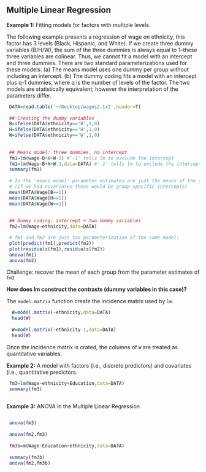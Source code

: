 ## Multiple Linear Regression

**Example 1:** Fitting models for factors with multiple levels.

The following example presents a regression of wage on ethnicity, this factor has 3 levels (Black, Hispanic, and White). 
If we create three dummy variables (B/H/W), the sum  of the three dummies is always equal to 1–these three variables are colinear. Thus, we cannot fit a model with an intercept and three dummies. There are two standard parameterizations used for these models: (a) The means model uses one dummy per group without including an intercept. (b) The dummy coding fits a model with an intercept plus q-1 dummies, where q is the number of levels of the factor. The two models are statistically equivalent; however the interpretation of the parameters differ.

```r
 DATA=read.table('~/Desktop/wages2.txt',header=T)
 
 ## Creating the dummy variables
 B=ifelse(DATA$ethnicity=='B',1,0)
 H=ifelse(DATA$ethnicity=='H',1,0)
 W=ifelse(DATA$ethnicity=='W',1,0)
 
 
 ## Means model: three dummies, no intercept
 fm1=lm(wage~B+H+W-1) #'-1' tells lm to exclude the intercept
 fm1=lm(Wage~B+H+W-1,data=DATA) #'-1' tells lm to exclude the intercept
 summary(fm1)
 
 # In the 'means model' parameter estimates are just the means of the group 
 # (if we had covariates these would be group-specific intercepts)
 mean(DATA$Wage[B==1])
 mean(DATA$Wage[H==1])
 mean(DATA$Wage[W==1])
 
 
 ## Dummy coding: intercept + two dummy variables
 fm2=lm(Wage~ethnicity,data=DATA)

 # fm1 and fm2 are just two parameterization of the same model:
 plot(predict(fm1),predict(fm2))
 plot(residuals(fm1),residuals(fm2))
 anova(fm1)
 anova(fm2)
```

Challenge: recover the mean of each group from the parameter estimates of `fm2`

**How does lm construct the contrasts (dummy variables in this case)?**

The `model.matrix` function create the incidence matrix used by `lm`.

```r
  W=model.matrix(~ethnicity,data=DATA)
  head(W)
  
  W=model.matrix(~ethnicity-1,data=DATA)
  head(W)
```
Once the incidence matrix is crated, the columns of `W` are treated as quantitative variables.

**Example 2:** A model with factors (i.e., discrete predictors) and covariates (i.e., quantitative predictors.

```r
 fm3=lm(Wage~ethnicity+Education,data=DATA)
 summary(fm3)
 
```
**Example 3:** ANOVA in the Multiple Linear Regression

```r

 anova(fm3)
 
 anova(fm2,fm3)
 
 fm3b=m(Wage~Education+ethnicity,data=DATA)
 
 summary(fm3b)
 anova(fm2,fm3b)

```

